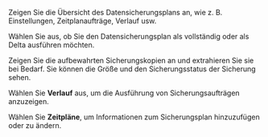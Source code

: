 Zeigen Sie die Übersicht des Datensicherungsplans an, wie z. B. Einstellungen, Zeitplanaufträge, Verlauf usw.

Wählen Sie aus, ob Sie den Datensicherungsplan als vollständig oder als Delta ausführen möchten.

Zeigen Sie die aufbewahrten Sicherungskopien an und extrahieren Sie sie bei Bedarf. Sie können die Größe und den Sicherungsstatus der Sicherung sehen.

Wählen Sie **Verlauf** aus, um die Ausführung von Sicherungsaufträgen anzuzeigen.

Wählen Sie **Zeitpläne**, um Informationen zum Sicherungsplan hinzuzufügen oder zu ändern.

